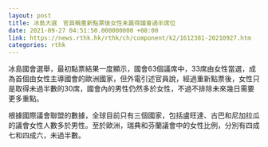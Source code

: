 ```yaml
---
layout: post
title: 冰島大選　官員稱重新點票後女性未贏得議會過半席位
date: 2021-09-27 04:51:50.000000000 +08:00
link: https://news.rthk.hk/rthk/ch/component/k2/1612381-20210927.htm
categories: rthk
---
```


冰島國會選舉，最初點票結果一度顯示，國會63個議席中，33席由女性當選，成為首個由女性主導國會的歐洲國家，但外電引述官員說，經過重新點票後，女性只是取得未過半數的30席，國會內的男性仍然多於女性，不過不排除未來幾日需要更多重點。

根據國際議會聯盟的數據，全球目前只有三個國家，包括盧旺達、古巴和尼加拉瓜的議會女性人數多於男性。至於歐洲，瑞典和芬蘭議會中的女性比例，分別有四成七和四成六，未過半數。
